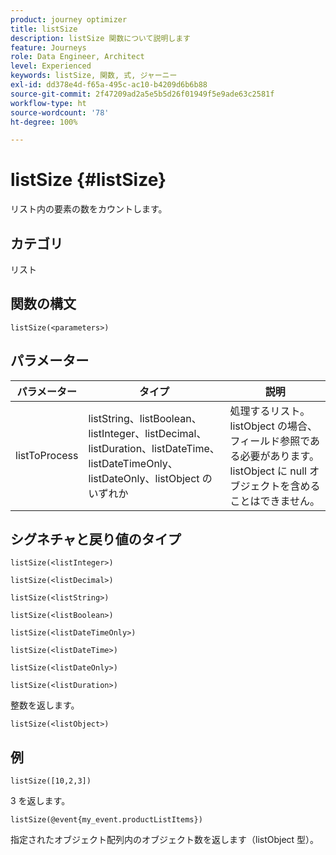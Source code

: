 ```yaml
---
product: journey optimizer
title: listSize
description: listSize 関数について説明します
feature: Journeys
role: Data Engineer, Architect
level: Experienced
keywords: listSize, 関数, 式, ジャーニー
exl-id: dd378e4d-f65a-495c-ac10-b4209d6b6b88
source-git-commit: 2f47209ad2a5e5b5d26f01949f5e9ade63c2581f
workflow-type: ht
source-wordcount: '78'
ht-degree: 100%

---
```


# listSize {#listSize}

リスト内の要素の数をカウントします。

## カテゴリ

リスト

## 関数の構文

`listSize(<parameters>)`

## パラメーター

| パラメーター | タイプ | 説明 |
|-----------|------------------|------------------|
| listToProcess | listString、listBoolean、listInteger、listDecimal、listDuration、listDateTime、listDateTimeOnly、listDateOnly、listObject のいずれか | 処理するリスト。listObject の場合、フィールド参照である必要があります。listObject に null オブジェクトを含めることはできません。 |

## シグネチャと戻り値のタイプ

`listSize(<listInteger>)`

`listSize(<listDecimal>)`

`listSize(<listString>)`

`listSize(<listBoolean>)`

`listSize(<listDateTimeOnly>)`

`listSize(<listDateTime>)`

`listSize(<listDateOnly>)`

`listSize(<listDuration>)`

整数を返します。

`listSize(<listObject>)`

## 例

`listSize([10,2,3])`

3 を返します。

`listSize(@event{my_event.productListItems})`

指定されたオブジェクト配列内のオブジェクト数を返します（listObject 型）。
